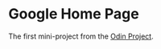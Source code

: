 # Google Home Page

The first mini-project from the [Odin Project](https://www.theodinproject.com/).
